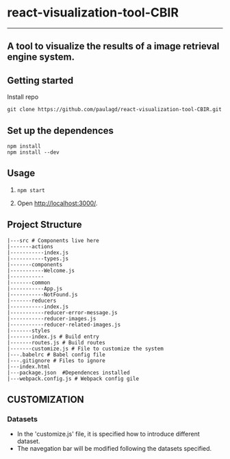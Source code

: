 # react-visualization-tool-CBIR
---
A tool to visualize the results of a image retrieval engine system.
---

## Getting started

Install repo
```
git clone https://github.com/paulagd/react-visualization-tool-CBIR.git
```
Set up the dependences
---
```
npm install
npm install --dev
```
Usage
---

1. `npm start`

2. Open [http://localhost:3000/](http://localhost:3000/).


## Project Structure

```
|---src # Components live here
|-------actions
|-----------index.js
|-----------types.js
|-------components
|-----------Welcome.js
|-----------
|-------common
|-----------App.js
|-----------NotFound.js
|-------reducers
|-----------index.js
|-----------reducer-error-message.js
|-----------reducer-images.js
|-----------reducer-related-images.js
|-------styles
|-------index.js # Build entry
|-------routes.js # Build routes
|-------customize.js # File to customize the system
|---.babelrc # Babel config file
|---.gitignore # Files to ignore
|---index.html
|---package.json  #Dependences installed
|---webpack.config.js # Webpack config gile

```


## CUSTOMIZATION

### Datasets

* In the 'customize.js' file, it is specified how to introduce different dataset.
* The navegation bar will be modified following the datasets specified.
